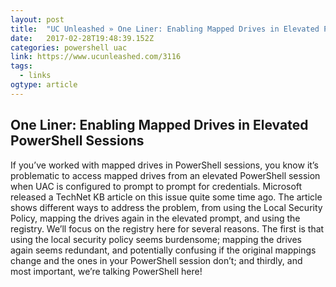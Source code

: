 ```yaml
---
layout: post 
title:  "UC Unleashed » One Liner: Enabling Mapped Drives in Elevated PowerShell Sessions" 
date:   2017-02-28T19:48:39.152Z 
categories: powershell uac 
link: https://www.ucunleashed.com/3116 
tags:
  - links
ogtype: article 
---
```


## One Liner: Enabling Mapped Drives in Elevated PowerShell Sessions

If you’ve worked with mapped drives in PowerShell sessions, you know it’s problematic to access mapped drives from an elevated PowerShell session when UAC is configured to prompt to prompt for credentials. Microsoft released a TechNet KB article on this issue quite some time ago. The article shows different ways to address the problem, from using the Local Security Policy, mapping the drives again in the elevated prompt, and using the registry. We’ll focus on the registry here for several reasons. The first is that using the local security policy seems burdensome; mapping the drives again seems redundant, and potentially confusing if the original mappings change and the ones in your PowerShell session don’t; and thirdly, and most important, we’re talking PowerShell here!